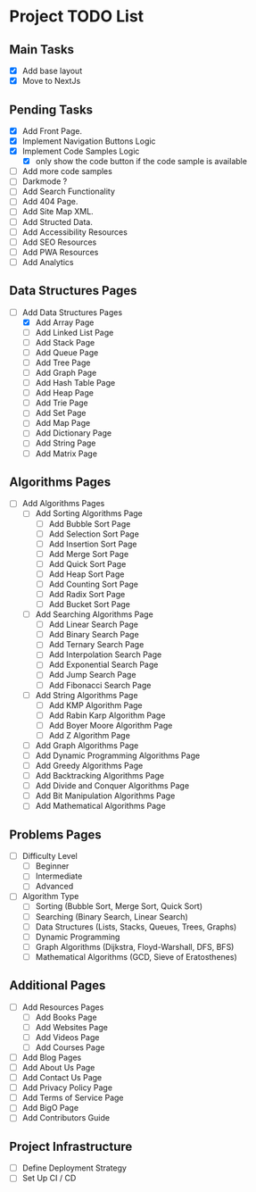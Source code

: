 # Project TODO List

## Main Tasks
- [x] Add base layout
- [x] Move to NextJs

## Pending Tasks
- [x] Add Front Page.
- [x] Implement Navigation Buttons Logic
- [x] Implement Code Samples Logic
    - [x] only show the code button if the code sample is available
- [ ] Add more code samples
- [ ] Darkmode ?
- [ ] Add Search Functionality
- [ ] Add 404 Page.
- [ ] Add Site Map XML.
- [ ] Add Structed Data.
- [ ] Add Accessibility Resources
- [ ] Add SEO Resources
- [ ] Add PWA Resources
- [ ] Add Analytics

## Data Structures Pages
- [ ] Add Data Structures Pages
  - [x] Add Array Page
  - [ ] Add Linked List Page
  - [ ] Add Stack Page
  - [ ] Add Queue Page
  - [ ] Add Tree Page
  - [ ] Add Graph Page
  - [ ] Add Hash Table Page
  - [ ] Add Heap Page
  - [ ] Add Trie Page
  - [ ] Add Set Page
  - [ ] Add Map Page
  - [ ] Add Dictionary Page
  - [ ] Add String Page
  - [ ] Add Matrix Page

## Algorithms Pages
- [ ] Add Algorithms Pages
  - [ ] Add Sorting Algorithms Page
    - [ ] Add Bubble Sort Page
    - [ ] Add Selection Sort Page
    - [ ] Add Insertion Sort Page
    - [ ] Add Merge Sort Page
    - [ ] Add Quick Sort Page
    - [ ] Add Heap Sort Page
    - [ ] Add Counting Sort Page
    - [ ] Add Radix Sort Page
    - [ ] Add Bucket Sort Page
  
  - [ ] Add Searching Algorithms Page
    - [ ] Add Linear Search Page
    - [ ] Add Binary Search Page
    - [ ] Add Ternary Search Page
    - [ ] Add Interpolation Search Page
    - [ ] Add Exponential Search Page
    - [ ] Add Jump Search Page
    - [ ] Add Fibonacci Search Page
  
  - [ ] Add String Algorithms Page
    - [ ] Add KMP Algorithm Page
    - [ ] Add Rabin Karp Algorithm Page
    - [ ] Add Boyer Moore Algorithm Page
    - [ ] Add Z Algorithm Page
  
  - [ ] Add Graph Algorithms Page
  - [ ] Add Dynamic Programming Algorithms Page
  - [ ] Add Greedy Algorithms Page
  - [ ] Add Backtracking Algorithms Page
  - [ ] Add Divide and Conquer Algorithms Page
  - [ ] Add Bit Manipulation Algorithms Page
  - [ ] Add Mathematical Algorithms Page

## Problems Pages
- [ ] Difficulty Level
    - [ ]  Beginner
    - [ ] Intermediate
    - [ ] Advanced
- [ ] Algorithm Type
    - [ ] Sorting (Bubble Sort, Merge Sort, Quick Sort)
    - [ ] Searching (Binary Search, Linear Search)
    - [ ] Data Structures (Lists, Stacks, Queues, Trees, Graphs)
    - [ ] Dynamic Programming
    - [ ] Graph Algorithms (Dijkstra, Floyd-Warshall, DFS, BFS)
    - [ ] Mathematical Algorithms (GCD, Sieve of Eratosthenes)   

## Additional Pages
- [ ] Add Resources Pages
  - [ ] Add Books Page
  - [ ] Add Websites Page
  - [ ] Add Videos Page
  - [ ] Add Courses Page

- [ ] Add Blog Pages
- [ ] Add About Us Page
- [ ] Add Contact Us Page
- [ ] Add Privacy Policy Page
- [ ] Add Terms of Service Page
- [ ] Add BigO Page
- [ ] Add Contributors Guide

## Project Infrastructure
- [ ] Define Deployment Strategy
- [ ] Set Up CI / CD
